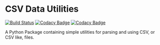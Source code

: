 # CSV Data Utilities

[![Build Status](https://github.com/jmount1992/csvdatautils-python/workflows/build/badge.svg?branch=main)](https://github.com/jmount1992/csvdatautils-python/actions?query=workflow%3Abuild)
[![Codacy Badge](https://app.codacy.com/project/badge/Grade/2f930a526afa469d9185a418d58287a9)](https://app.codacy.com/gh/jmount1992/csvdatautils-python/dashboard?utm_source=gh&utm_medium=referral&utm_content=&utm_campaign=Badge_grade)
[![Codacy Badge](https://app.codacy.com/project/badge/Coverage/2f930a526afa469d9185a418d58287a9)](https://app.codacy.com/gh/jmount1992/csvdatautils-python/dashboard?utm_source=gh&utm_medium=referral&utm_content=&utm_campaign=Badge_coverage)

A Python Package containing simple utilities for parsing and using CSV, or CSV like, files.